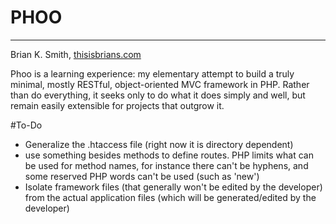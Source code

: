 PHOO
====
***
Brian K. Smith, [thisisbrians.com](http://thisisbrians.com/)

Phoo is a learning experience: my elementary attempt to build a truly minimal, mostly RESTful, object-oriented MVC framework in PHP. Rather than do everything, it seeks only to do what it does simply and well, but remain easily extensible for projects that outgrow it.

#To-Do
* Generalize the .htaccess file (right now it is directory dependent)
* use something besides methods to define routes. PHP limits what can be used for method names, for instance there can't be hyphens, and some reserved PHP words can't be used (such as 'new')
* Isolate framework files (that generally won't be edited by the developer) from the actual application files (which will be generated/edited by the developer)